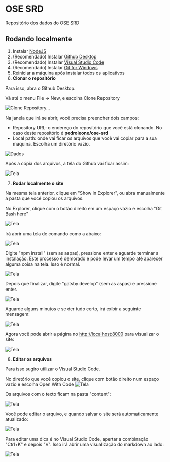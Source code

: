 # OSE SRD

Repositório dos dados do OSE SRD

## Rodando localmente

1. Instalar [NodeJS](https://nodejs.org/en/)
2. (Recomendado) Instalar [Github Desktop](https://desktop.github.com/)
3. (Recomendado) Instalar [Visual Studio Code](https://code.visualstudio.com/)
4. (Recomendado) Instalar [Git for Windows](https://git-scm.com/downloads)
5. Reiniciar a máquina após instalar todos os aplicativos
6. **Clonar o repositório**

Para isso, abra o Github Desktop.

Vá até o menu File -> New, e escolha Clone Repository

![Clone Repository...](https://i.imgur.com/NJc4mTk.png)

Na janela que irá se abrir, você precisa preencher dois campos:
* Repository URL: o endereço do repositório que você está clonando. No caso deste repositório é **pedroleone/ose-srd**
* Local path: onde vai ficar os arquivos que você vai copiar para a sua máquina. Escolha um diretório vazio.

![Dados](https://i.imgur.com/q9dTwOE.png)

Após a cópia dos arquivos, a tela do Github vai ficar assim:

![Tela](https://i.imgur.com/lH6Meif.png)

7. **Rodar localmente o site**

Na mesma tela anterior, clique em "Show in Explorer", ou abra manualmente a pasta que você copiou os arquivos.

No Explorer, clique com o botão direito em um espaço vazio e escolha "Git Bash here"

![Tela](https://i.imgur.com/T2iW1xs.png)

Irá abrir uma tela de comando como a abaixo:

![Tela](https://i.imgur.com/Px10lIE.png)

Digite "npm install" (sem as aspas), pressione enter e aguarde terminar a instalação. Este processo é demorado e pode levar um tempo até aparecer alguma coisa na tela. Isso é normal.

![Tela](https://i.imgur.com/pwEEYAg.png)

Depois que finalizar, digite "gatsby develop" (sem as aspas) e pressione enter.

![Tela](https://i.imgur.com/dQrBkwN.png)

Aguarde alguns minutos e se der tudo certo, irá exibir a seguinte mensagem:

![Tela](https://i.imgur.com/Ig4XiWj.png)

Agora você pode abrir a página no [http://localhost:8000](http://localhost:8000) para visualizar o site:

![Tela](https://i.imgur.com/xZ2Au6e.png)

8. **Editar os arquivos**

Para isso sugiro utilizar o Visual Studio Code.

No diretório que você copiou o site, clique com botão direito num espaço vazio e escolha Open With Code
![Tela](https://i.imgur.com/Q14S88S.png)

Os arquivos com o texto ficam na pasta "content":

![Tela](https://i.imgur.com/jxR5nkq.png)

Você pode editar o arquivo, e quando salvar o site será automaticamente atualizado:

![Tela](https://i.imgur.com/mDmyt2T.png)

Para editar uma dica é no Visual Studio Code, apertar a combinação "Ctrl+K" e depois "V". Isso irá abrir uma visualização do markdown ao lado:

![Tela](https://i.imgur.com/RNI8mAA.png)


